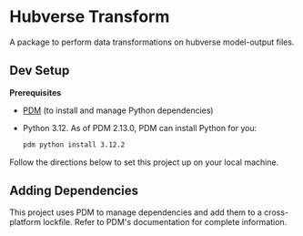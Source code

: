 # Hubverse Transform
A package to perform data transformations on hubverse model-output files.

## Dev Setup

**Prerequisites**

- [PDM](https://pdm-project.org/en/latest/#installation) (to install and manage Python dependencies)
- Python 3.12. As of PDM 2.13.0, PDM can install Python for you:

    ```bash
    pdm python install 3.12.2
    ```

Follow the directions below to set this project up on your local machine.


## Adding Dependencies

This project uses PDM to manage dependencies and add them to a cross-platform lockfile. Refer to PDM's documentation for complete
information. 

